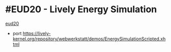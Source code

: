# #EUD20 - Lively Energy Simulation

[eud20](https://lively-kernel.org/lively4/lively4-seminars/EUD2020/project_4/index.md)

- port <https://lively-kernel.org/repository/webwerkstatt/demos/EnergySimulationScripted.xhtml>

<script>
  import ComponentCreator from "src/client/morphic/component-creator.js"
  var container  = lively.query(this, "lively-container")
  if(!container) throw new Error("Not inside lively container?");
  ComponentCreator.createUI(container)
</script>